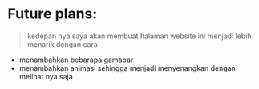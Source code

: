 # Future plans:
>kedepan nya saya akan membuat halaman website ini menjadi lebih menarik dengan cara
* menambahkan bebarapa gamabar 
* menambahkan animasi 
sehingga menjadi menyenangkan dengan melihat nya saja 

